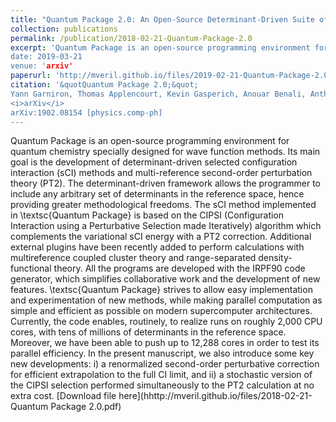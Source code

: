```yaml
---
title: "Quantum Package 2.0: An Open-Source Determinant-Driven Suite of Programs"
collection: publications
permalink: /publication/2018-02-21-Quantum-Package-2.0
excerpt: 'Quantum Package is an open-source programming environment for quantum chemistry specially designed for wave function methods."
date: 2019-03-21
venue: 'arxiv'
paperurl: 'http://mveril.github.io/files/2019-02-21-Quantum-Package-2.0.pdf'
citation: '&quotQuantum Package 2.0;&quot;
Yann Garniron, Thomas Applencourt, Kevin Gasperich, Anouar Benali, Anthony Ferté, Julien Paquier, Barthélémy Pradines, Roland Assaraf, Peter Reinhardt, Julien Toulouse, Pierrette Barbaresco, Nicolas Renon, Grégoire David, Jean-Paul Malrieu, Mickaël Véril, Michel Caffarel, Pierre-François Loos, Emmanuel Giner, Anthony Scemama
<i>arXiv</i>
arXiv:1902.08154 [physics.comp-ph]
---
```

Quantum Package is an open-source programming environment for quantum chemistry specially designed for wave function methods. Its main goal is the development of determinant-driven selected configuration interaction (sCI) methods and multi-reference second-order perturbation theory (PT2). The determinant-driven framework allows the programmer to include any arbitrary set of determinants in the reference space, hence providing greater methodological freedoms. The sCI method implemented in \textsc{Quantum Package} is based on the CIPSI (Configuration Interaction using a Perturbative Selection made Iteratively) algorithm which complements the variational sCI energy with a PT2 correction. Additional external plugins have been recently added to perform calculations with multireference coupled cluster theory and range-separated density-functional theory. All the programs are developed with the IRPF90 code generator, which simplifies collaborative work and the development of new features. \textsc{Quantum Package} strives to allow easy implementation and experimentation of new methods, while making parallel computation as simple and efficient as possible on modern supercomputer architectures. Currently, the code enables, routinely, to realize runs on roughly 2\,000 CPU cores, with tens of millions of determinants in the reference space. Moreover, we have been able to push up to 12\,288 cores in order to test its parallel efficiency. In the present manuscript, we also introduce some key new developments: i) a renormalized second-order perturbative correction for efficient extrapolation to the full CI limit, and ii) a stochastic version of the CIPSI selection performed simultaneously to the PT2 calculation at no extra cost. 
[Download file here](hhttp://mveril.github.io/files/2018-02-21-Quantum Package 2.0.pdf)
